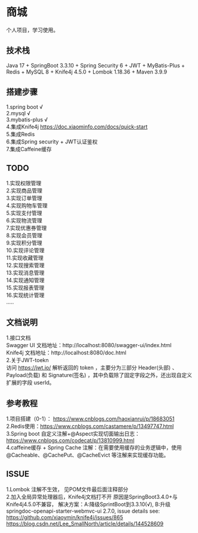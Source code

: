 # 商城
个人项目，学习使用。

## 技术栈
Java 17 + SpringBoot 3.3.10 + Spring Security 6 + JWT + MyBatis-Plus + Redis + MySQL 8 + Knife4j 4.5.0 + Lombok 1.18.36 + Maven 3.9.9

## 搭建步骤
1.spring boot  √ <br>
2.mysql  √ <br>
3.mybatis-plus  √ <br>
4.集成Knife4j https://doc.xiaominfo.com/docs/quick-start <br>
5.集成Redis <br>
6.集成Spring security + JWT认证鉴权 <br>
7.集成Caffeine缓存 <br>

## TODO
1.实现权限管理 <br>
2.实现商品管理 <br>
3.实现订单管理 <br>
4.实现购物车管理 <br>
5.实现支付管理 <br>
6.实现物流管理 <br>
7.实现优惠券管理 <br>
8.实现会员管理 <br>
9.实现积分管理 <br>
10.实现评论管理 <br>
11.实现收藏管理 <br>
12.实现搜索管理 <br>
13.实现消息管理 <br>
14.实现通知管理 <br>
15.实现报表管理 <br>
16.实现统计管理 <br>
.....

## 文档说明
1.接口文档 <br>
Swagger UI 文档地址：http://localhost:8080/swagger-ui/index.html <br>
Knife4j 文档地址：http://localhost:8080/doc.html <br>
2.关于JWT-toekn <br>
访问 https://jwt.io/ 解析返回的 token ，主要分为三部分 Header(头部) 、Payload(负载) 和 Signature(签名) ，其中负载除了固定字段之外，还出现自定义扩展的字段 userId。

## 参考教程
1.项目搭建（0-1）： https://www.cnblogs.com/haoxianrui/p/18683051 <br>
2.Redis使用：https://www.cnblogs.com/castamere/p/13497747.html <br>
3.Spring boot 自定义注解+@Aspect实现切面输出日志：https://www.cnblogs.com/codecat/p/13810999.html <br>
4.caffeine缓存 + Spring Cache 注解：在需要使用缓存的业务逻辑中，使用 @Cacheable、@CachePut、@CacheEvict 等注解来实现缓存功能。

## ISSUE
1.Lombok 注解不生效， 见POM文件最后面注释部分<br>
2.加入全局异常处理器后，Knife4j文档打不开 原因是SpringBoot3.4.0+与Knife4j4.5.0不兼容，
解决方案：A:降级SprintBoot到3.3.10(√), B:升级springdoc-openapi-starter-webmvc-ui 2.7.0, 
issue details see: <br>
https://github.com/xiaoymin/knife4j/issues/865 <br>
https://blog.csdn.net/Lee_SmallNorth/article/details/144528609 <br>